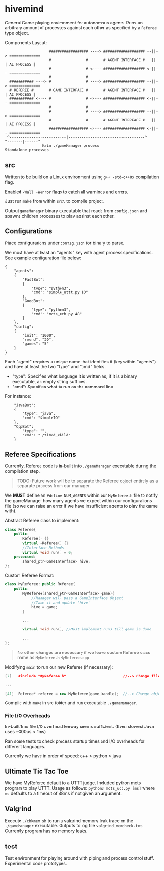 # hivemind
General Game playing environment for autonomous agents. Runs an arbitrary amount of processes against each other as specified by a `Referee` type object.

Components Layout:

```
                    ################## ----> ################### --||-> ==============
                    #                #       # AGENT INTERFACE #   ||   | AI PROCESS |
                    #                # <---- ################### <-||-- ==============
                    #                #
  ########### ----> #                # ----> ################### --||-> ==============
  # REFEREE #       # GAME INTERFACE #       # AGENT INTERFACE #   ||   | AI PROCESS |
  ########### <---- #                # <---- ################### <-||-- ==============
                    #                #
                    #                # ----> ################### --||-> ==============
                    #                #       # AGENT INTERFACE #   ||   | AI PROCESS |
                    ################## <---- ################### <-||-- ==============
 ^--------------------------|-----------------------------------^      ^-------|------^
                 Main ./gameManager process                          Standalone processes
```

## src
Written to be build on a Linux environment using `g++ -std=c++0x` compilation flag.

Enabled `-Wall -Werror` flags to catch all warnings and errors.

Just run `make` from within `src\` to compile project.

Output `gameManager` binary executable that reads from `config.json` and spawns children processes to play against each other.

## Configurations
Place configurations under `config.json` for binary to parse.

We must have at least an "agents" key with agent process specifications. See example configuration file below:
```
{
    "agents":
    {
        "FastBot":
        {
            "type": "python3",
            "cmd": "simple_uttt.py 10"
        },
        "GoodBot":
        {
            "type": "python3",
            "cmd": "mcts_ucb.py 48"
        }
    },
    "config":
    {
        "init": "1000",
        "round": "50",
        "games": "5"
    }
}
```
Each "agent" requires a unique name that identifies it (key within "agents") and have at least the two "type" and "cmd" fields.

- "type": Specifies what language it is written as, if it is a binary executable, an empty string suffices.
- "cmd": Specifies what to run as the command line

For instance:
```
    "JavaBot":
    {
        "type": "java",
        "cmd": "SimpleIO"
    },
    "CppBot":
        "type": "",
        "cmd": "./timed_child"
    }
```

## Referee Specifications
Currently, Referee code is in-built into `./gameManager` executable during the compilation step.

> TODO: Future work will be to separate the Referee object entirely as a separate process from our manager.

We **MUST** define an `#define NUM_AGENTS` within our `MyReferee.h` file to notify the gameManager how many agents we expect within our configurations file (so we can raise an error if we have insufficient agents to play the game with).

Abstract Referee class to implement:

```cpp
class Referee{
    public:
        Referee() {}
        virtual ~Referee() {}
        //Interface Methods
        virtual void run() = 0;
    protected:
        shared_ptr<GameInterface> hive;
};
```

Custom Referee Format:
```cpp
class MyReferee: public Referee{
    public:
        MyReferee(shared_ptr<GameInterface> game){
            //Manager will pass a GameInterface Object
            //Take it and update 'hive'
            hive = game;
        }

        ...

        virtual void run(); //Must implement runs till game is done
        
        ...
};
```

> No other changes are necessary if we leave custom Referee class name as `MyReferee.h` `MyReferee.cpp`

Modifying `main` to run our new Referee (if necessary):
```cpp
[7]   #include "MyReferee.h"                          //--> Change file name accordingly

...

[41]  Referee* referee = new MyReferee(game_handle);  //--> Change object name accordingly
```

Compile with `make` in src folder and run executable `./gameManager`.

### File I/O Overheads
In-built 1ms file I/O overhead leeway seems sufficient. (Even slowest Java uses ~300us < 1ms)

Ran some tests to check process startup times and I/O overheads for different languages.

Currently we have in order of speed: c++ > python > java

## Ultimate Tic Tac Toe
We have MyReferee default to a UTTT judge. Included python mcts program to play UTTT. Usage as follows: `python3 mcts_ucb.py [ms]` where `ms` defaults to a timeout of 48ms if not given an argument.

## Valgrind
Execute `./chkmem.sh` to run a valgrind memory leak trace on the `./gameManager` executable. Outputs to log file `valgrind_memcheck.txt`. Currently program has no memory leaks.

## test
Test environment for playing around with piping and process control stuff. Experimental code prototypes.
